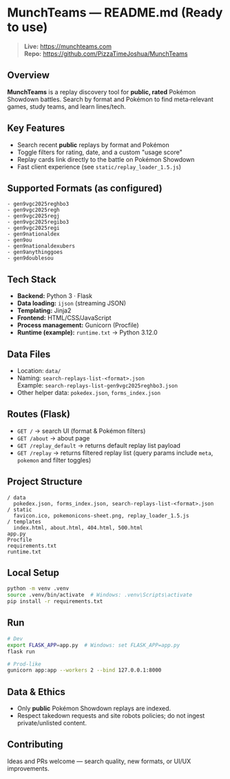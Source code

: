 # MunchTeams — README.md (Ready to use)

> **Live:** https://munchteams.com  
> **Repo:** https://github.com/PizzaTimeJoshua/MunchTeams

## Overview
**MunchTeams** is a replay discovery tool for **public, rated** Pokémon Showdown battles. Search by format and Pokémon to find meta‑relevant games, study teams, and learn lines/tech.

## Key Features
- Search recent **public** replays by format and Pokémon
- Toggle filters for rating, date, and a custom "usage score"
- Replay cards link directly to the battle on Pokémon Showdown
- Fast client experience (see `static/replay_loader_1.5.js`)

## Supported Formats (as configured)
```
- gen9vgc2025reghbo3
- gen9vgc2025regh
- gen9vgc2025regj
- gen9vgc2025regibo3
- gen9vgc2025regi
- gen9nationaldex
- gen9ou
- gen9nationaldexubers
- gen9anythinggoes
- gen9doublesou
```

## Tech Stack
- **Backend:** Python 3 · Flask
- **Data loading:** `ijson` (streaming JSON)
- **Templating:** Jinja2
- **Frontend:** HTML/CSS/JavaScript
- **Process management:** Gunicorn (Procfile)
- **Runtime (example):** `runtime.txt` → Python 3.12.0

## Data Files
- Location: `data/`
- Naming: `search-replays-list-<format>.json`  
  Example: `search-replays-list-gen9vgc2025reghbo3.json`
- Other helper data: `pokedex.json`, `forms_index.json`

## Routes (Flask)
- `GET /` → search UI (format & Pokémon filters)
- `GET /about` → about page
- `GET /replay_default` → returns default replay list payload
- `GET /replay` → returns filtered replay list (query params include `meta`, `pokemon` and filter toggles)

## Project Structure
```
/ data
  pokedex.json, forms_index.json, search-replays-list-<format>.json
/ static
  favicon.ico, pokemonicons-sheet.png, replay_loader_1.5.js
/ templates
  index.html, about.html, 404.html, 500.html
app.py
Procfile
requirements.txt
runtime.txt
```

## Local Setup
```bash
python -m venv .venv
source .venv/bin/activate  # Windows: .venv\Scripts\activate
pip install -r requirements.txt
```

## Run
```bash
# Dev
export FLASK_APP=app.py  # Windows: set FLASK_APP=app.py
flask run

# Prod-like
gunicorn app:app --workers 2 --bind 127.0.0.1:8000
```

## Data & Ethics
- Only **public** Pokémon Showdown replays are indexed.
- Respect takedown requests and site robots policies; do not ingest private/unlisted content.

## Contributing
Ideas and PRs welcome — search quality, new formats, or UI/UX improvements.


